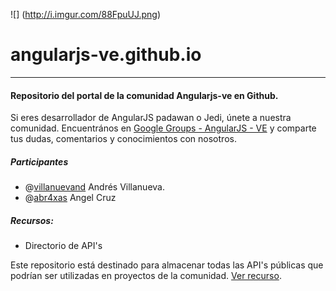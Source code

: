 ![] (http://i.imgur.com/88FpuUJ.png)
# angularjs-ve.github.io
---
#### Repositorio del portal de la comunidad Angularjs-ve en Github.

Si eres desarrollador de AngularJS padawan o Jedi, únete a nuestra comunidad.
Encuentrános en [Google Groups - AngularJS - VE](bit.ly/angularjs-ve) y comparte tus dudas, comentarios y conocimientos con nosotros.

##### Participantes

* @[villanuevand](http://twitter.com/villanuevand) Andrés Villanueva.
* @[abr4xas](http://twitter.com/abr4xas) Angel Cruz

##### Recursos:

* Directorio de API's

Este repositorio está destinado para almacenar todas las API's públicas que podrían ser utilizadas en proyectos de la comunidad. [Ver recurso](https://github.com/angularjs-ve/directorio-apis).
